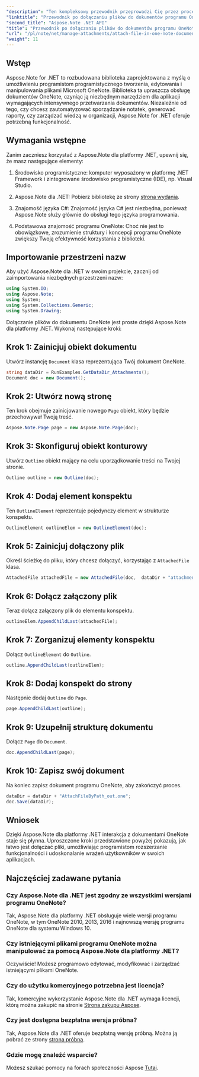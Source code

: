 ```yaml
---
"description": "Ten kompleksowy przewodnik przeprowadzi Cię przez proces programowego dołączania plików do dokumentów OneNote, co pozwoli Ci usprawnić proces robienia notatek i zarządzania dokumentami. Zawiera przejrzyste instrukcje krok po kroku i pomocne odpowiedzi na często zadawane pytania."
"linktitle": "Przewodnik po dołączaniu plików do dokumentów programu OneNote za pomocą Aspose.Note"
"second_title": "Aspose.Note .NET API"
"title": "Przewodnik po dołączaniu plików do dokumentów programu OneNote za pomocą Aspose.Note"
"url": "/pl/note/net/manage-attachments/attach-file-in-one-note-documents/"
"weight": 11
---
```


## Wstęp

Aspose.Note for .NET to rozbudowana biblioteka zaprojektowana z myślą o umożliwieniu programistom programistycznego tworzenia, edytowania i manipulowania plikami Microsoft OneNote. Biblioteka ta upraszcza obsługę dokumentów OneNote, czyniąc ją niezbędnym narzędziem dla aplikacji wymagających intensywnego przetwarzania dokumentów. Niezależnie od tego, czy chcesz zautomatyzować sporządzanie notatek, generować raporty, czy zarządzać wiedzą w organizacji, Aspose.Note for .NET oferuje potrzebną funkcjonalność.

## Wymagania wstępne

Zanim zaczniesz korzystać z Aspose.Note dla platformy .NET, upewnij się, że masz następujące elementy:

1. Środowisko programistyczne: komputer wyposażony w platformę .NET Framework i zintegrowane środowisko programistyczne (IDE), np. Visual Studio.
  
2. Aspose.Note dla .NET: Pobierz bibliotekę ze strony [strona wydania](https://releases.aspose.com/note/net/).

3. Znajomość języka C#: Znajomość języka C# jest niezbędna, ponieważ Aspose.Note służy głównie do obsługi tego języka programowania.

4. Podstawowa znajomość programu OneNote: Choć nie jest to obowiązkowe, zrozumienie struktury i koncepcji programu OneNote zwiększy Twoją efektywność korzystania z biblioteki.

## Importowanie przestrzeni nazw

Aby użyć Aspose.Note dla .NET w swoim projekcie, zacznij od zaimportowania niezbędnych przestrzeni nazw:

```csharp
using System.IO;
using Aspose.Note;
using System;
using System.Collections.Generic;
using System.Drawing;
```

Dołączanie plików do dokumentu OneNote jest proste dzięki Aspose.Note dla platformy .NET. Wykonaj następujące kroki:

## Krok 1: Zainicjuj obiekt dokumentu

Utwórz instancję `Document` klasa reprezentująca Twój dokument OneNote.

```csharp
string dataDir = RunExamples.GetDataDir_Attachments();
Document doc = new Document();
```

## Krok 2: Utwórz nową stronę

Ten krok obejmuje zainicjowanie nowego `Page` obiekt, który będzie przechowywał Twoją treść.

```csharp
Aspose.Note.Page page = new Aspose.Note.Page(doc);
```

## Krok 3: Skonfiguruj obiekt konturowy

Utwórz `Outline` obiekt mający na celu uporządkowanie treści na Twojej stronie.

```csharp
Outline outline = new Outline(doc);
```

## Krok 4: Dodaj element konspektu

Ten `OutlineElement` reprezentuje pojedynczy element w strukturze konspektu.

```csharp
OutlineElement outlineElem = new OutlineElement(doc);
```

## Krok 5: Zainicjuj dołączony plik

Określ ścieżkę do pliku, który chcesz dołączyć, korzystając z `AttachedFile` klasa.

```csharp
AttachedFile attachedFile = new AttachedFile(doc,  dataDir + "attachment.txt");
```

## Krok 6: Dołącz załączony plik

Teraz dołącz załączony plik do elementu konspektu.

```csharp
outlineElem.AppendChildLast(attachedFile);
```

## Krok 7: Zorganizuj elementy konspektu

Dołącz `OutlineElement` do `Outline`.

```csharp
outline.AppendChildLast(outlineElem);
```

## Krok 8: Dodaj konspekt do strony

Następnie dodaj `Outline` do `Page`.

```csharp
page.AppendChildLast(outline);
```

## Krok 9: Uzupełnij strukturę dokumentu

Dołącz `Page` do `Document`.

```csharp
doc.AppendChildLast(page);
```

## Krok 10: Zapisz swój dokument

Na koniec zapisz dokument programu OneNote, aby zakończyć proces.

```csharp
dataDir = dataDir + "AttachFileByPath_out.one";
doc.Save(dataDir);
```

## Wniosek

Dzięki Aspose.Note dla platformy .NET interakcja z dokumentami OneNote staje się płynna. Uproszczone kroki przedstawione powyżej pokazują, jak łatwo jest dołączać pliki, umożliwiając programistom rozszerzanie funkcjonalności i udoskonalanie wrażeń użytkowników w swoich aplikacjach.

## Najczęściej zadawane pytania

### Czy Aspose.Note dla .NET jest zgodny ze wszystkimi wersjami programu OneNote?

Tak, Aspose.Note dla platformy .NET obsługuje wiele wersji programu OneNote, w tym OneNote 2010, 2013, 2016 i najnowszą wersję programu OneNote dla systemu Windows 10.

### Czy istniejącymi plikami programu OneNote można manipulować za pomocą Aspose.Note dla platformy .NET?

Oczywiście! Możesz programowo edytować, modyfikować i zarządzać istniejącymi plikami OneNote.

### Czy do użytku komercyjnego potrzebna jest licencja?

Tak, komercyjne wykorzystanie Aspose.Note dla .NET wymaga licencji, którą można zakupić na stronie [Strona zakupu Aspose](https://purchase.conholdate.com/buy).

### Czy jest dostępna bezpłatna wersja próbna?

Tak, Aspose.Note dla .NET oferuje bezpłatną wersję próbną. Można ją pobrać ze strony [strona próbna](https://releases.aspose.com/).

### Gdzie mogę znaleźć wsparcie?

Możesz szukać pomocy na forach społeczności Aspose [Tutaj](https://forum.aspose.com/c/note/28).
